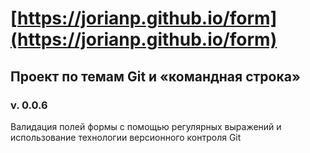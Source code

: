 # [https://jorianp.github.io/form](https://jorianp.github.io/form)
## Проект по темам Git и «командная строка»
### v. 0.0.6
Валидация полей формы с помощью регулярных выражений и использование технологии версионного контроля Git
